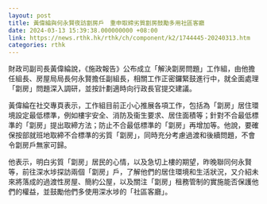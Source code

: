 ```yaml
---
layout: post
title: 黃偉綸與何永賢夜訪劏房戶　重申取締劣質劏房鼓勵多用社區客廳
date: 2024-03-13 15:39:38.000000000 +08:00
link: https://news.rthk.hk/rthk/ch/component/k2/1744445-20240313.htm
categories: rthk
---
```


財政司副司長黃偉綸說，《施政報告》公布成立「解決劏房問題」工作組，由他擔任組長、房屋局局長何永賢擔任副組長，相關工作正密鑼緊鼓進行中，就全面處理「劏房」問題深入調研，並按計劃適時向行政長官提交建議。

黃偉綸在社交專頁表示，工作組目前正小心推展各項工作，包括為「劏房」居住環境設定最低標準，例如樓宇安全、消防及衞生要求、居住面積等；針對不合最低標準的「劏房」提出取締方法；防止不合最低標準的「劏房」再增加等。他說，要確保按部就班地取締不合標準的劣質「劏房」，同時充分考慮過渡和後續問題，不會令劏房戶無家可歸。

他表示，明白劣質「劏房」居民的心情，以及急切上樓的期望，昨晚聯同何永賢等，前往深水埗探訪兩個「劏房」戶，了解他們的居住環境和生活狀況，又介紹未來將落成的過渡性房屋、簡約公屋，以及關注「劏房」租務管制的實施能否保護他們的權益，並鼓勵他們多使用深水埗的「社區客廳」。
